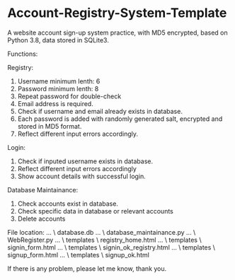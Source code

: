 # Account-Registry-System-Template
A website account sign-up system practice, with MD5 encrypted,  based on Python 3.8, data stored in SQLite3.

Functions:

Registry:
1. Username minimum lenth: 6
2. Password minimum lenth: 8
3. Repeat password for double-check
4. Email address is required.
5. Check if username and email already exists in database.
6. Each password is added with randomly generated salt, encrypted and stored in MD5 format.
7. Reflect different input errors accordingly.

Login:
1. Check if inputed username exists in database.
2. Reflect different input errors accordingly
3. Show account details with successful login.

Database Maintainance:
1. Check accounts exist in database.
2. Check specific data in database or relevant accounts
3. Delete accounts


File location:
... \ database.db
... \ database_maintainance.py
... \ WebRegister.py
... \ templates \ registry_home.html
... \ templates \ signin_form.html
... \ templates \ signin_ok_registry.html
... \ templates \ signup_form.html
... \ templates \ signup_ok.html


If there is any problem, please let me know, thank you.
